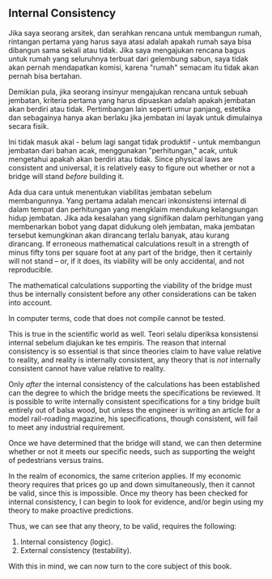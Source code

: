 ## Internal Consistency

Jika saya seorang arsitek, dan serahkan rencana untuk membangun rumah, rintangan pertama yang harus saya atasi adalah apakah rumah saya bisa dibangun sama sekali atau tidak. Jika saya mengajukan rencana bagus untuk rumah yang seluruhnya terbuat dari gelembung sabun, saya tidak akan pernah mendapatkan komisi, karena "rumah" semacam itu tidak akan pernah bisa bertahan.

Demikian pula, jika seorang insinyur mengajukan rencana untuk sebuah jembatan, kriteria pertama yang harus dipuaskan adalah apakah jembatan akan berdiri atau tidak. Pertimbangan lain seperti umur panjang, estetika dan sebagainya hanya akan berlaku jika jembatan ini layak untuk dimulainya secara fisik.

Ini tidak masuk akal - belum lagi sangat tidak produktif - untuk membangun jembatan dari bahan acak, menggunakan "perhitungan," acak, untuk mengetahui apakah akan berdiri atau tidak. Since physical laws are consistent and universal, it is relatively easy to figure out whether or not a bridge will stand *before* building it.

Ada dua cara untuk menentukan viabilitas jembatan sebelum membangunnya. Yang pertama adalah mencari inkonsistensi internal di dalam tempat dan perhitungan yang mengklaim mendukung kelangsungan hidup jembatan. Jika ada kesalahan yang signifikan dalam perhitungan yang membenarkan bobot yang dapat didukung oleh jembatan, maka jembatan tersebut kemungkinan akan dirancang terlalu banyak, atau kurang dirancang. If erroneous mathematical calculations result in a strength of minus fifty tons per square foot at any part of the bridge, then it certainly will not stand – or, if it does, its viability will be only accidental, and not reproducible.

The mathematical calculations supporting the viability of the bridge must thus be internally consistent before any other considerations can be taken into account.

In computer terms, code that does not compile cannot be tested.

This is true in the scientific world as well. Teori selalu diperiksa konsistensi internal sebelum diajukan ke tes empiris. The reason that internal consistency is so essential is that since theories claim to have value relative to reality, and reality is internally consistent, any theory that is *not* internally consistent cannot have value relative to reality.

Only *after* the internal consistency of the calculations has been established can the degree to which the bridge meets the specifications be reviewed. It is possible to write internally consistent specifications for a tiny bridge built entirely out of balsa wood, but unless the engineer is writing an article for a model rail-roading magazine, his specifications, though consistent, will fail to meet any industrial requirement.

Once we have determined that the bridge will stand, we can then determine whether or not it meets our specific needs, such as supporting the weight of pedestrians versus trains.

In the realm of economics, the same criterion applies. If my economic theory requires that prices go up and down simultaneously, then it cannot be valid, since this is impossible. Once my theory has been checked for internal consistency, I can begin to look for evidence, and/or begin using my theory to make proactive predictions.

Thus, we can see that any theory, to be valid, requires the following:

1. Internal consistency (logic).
2. External consistency (testability).

With this in mind, we can now turn to the core subject of this book.